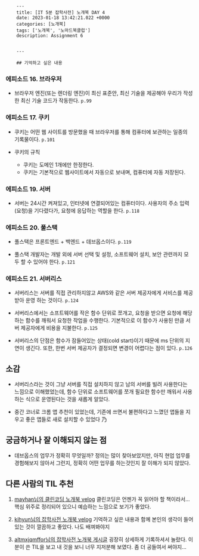 

        ---
        title: [IT 5분 잡학사전] 노개북 DAY 4
        date: 2023-01-18 13:42:21.022 +0000
        categories: [노개북]
        tags: ['노개북', '노마드북클럽']
        description: Assignment 6
        
        
        ---

        ## 기억하고 싶은 내용

### 에피소드 16. 브라우저

- 브라우저 엔진(또는 렌더링 엔진)이 최신 표준안, 최신 기술을 제공해야 우리가 작성한 최신 기술 코드가 작동한다. `p.99`

### 에피소드 17. 쿠키

- 쿠키는 어떤 웹 사이트를 방문했을 때 브라우저를 통해 컴퓨터에 보관하는 일종의 기록물이다. `p.101`

- 쿠키의 규칙
    - 쿠키는 도메인 1개에만 한정한다.
    - 쿠키는 기본적으로 웹사이트에서 자동으로 보내며, 컴퓨터에 자동 저장된다.

### 에피소드 19. 서버

- 서버는 24시간 켜져있고, 인터넷에 연결되어있는 컴퓨터이다. 사용자의 주소 입력(요청)을 기다렸다가, 요청에 응답하는 역할을 한다. `p.118`

### 에피소드 20. 풀스택

- 풀스택은 프론트엔드 + 백엔드 + 데브옵스이다. `p.119`

- 풀스택 개발자는 개발 외에 서버 선택 및 설정, 소프트웨어 설치, 보안 관련까지 모두 할 수 있어야 한다. `p.121`

### 에피소드 21. 서버리스

- 서버리스는 서버를 직접 관리하지않고 AWS와 같은 서버 제공자에게 서비스를 제공 받아 운영 하는 것이다. `p.124`

- 서버리스에서는 소프트웨어를 작은 함수 단위로 쪼개고, 요청을 받으면 요청에 해당하는 함수를 깨워서 요청한 작업을 수행한다. 기본적으로 이 함수가 사용된 만큼 서버 제공자에게 비용을 지불한다. `p.125`

- 서버리스의 단점은 함수가 잠들어있는 상태(cold start)이기 때문에 ms 단위의 지연이 생긴다. 또한, 한번 서버 제공자가 결정되면 변경이 어렵다는 점이 있다. `p.126`

## 소감

- 서버리스라는 것이 그냥 서버를 직접 설치하지 않고 남의 서버를 빌려 사용한다는 느낌으로 이해했었는데, 함수 단위로 소프트웨어를 쪼개 필요한 함수만 깨워서 사용하는 식으로 운영된다는 것을 새롭게 알았다. 

- 중간 코너로 크롬 앱 추천이 있었는데, 기존에 쓰면서 불편하다고 느꼈던 앱들을 지우고 좋은 앱들로 새로 설치할 수 있었다 乃

## 궁금하거나 잘 이해되지 않는 점

- 데브옵스의 업무가 정확히 무엇일까? 정의는 많이 찾아보았지만, 아직 현업 업무를 경험해보지 않아서 그런지, 정확히 어떤 업무를 하는것인지 잘 이해가 되지 않았다.

## 다른 사람의 TIL 추천

1. [mayhan님의 클린코딩 노개북 velog](https://velog.io/@mayhan/DAY1.-%EB%85%B8%EA%B0%9C%EB%B6%81-%ED%81%B4%EB%A6%B0%EC%BD%94%EB%94%A9-Start)
클린코딩은 언젠가 꼭 읽어야 할 책이라서... 
핵심 위주로 정리되어 있으니 예습하는 느낌으로 보기가 좋았다.


2. [kihyun님의 잡학사전 노개북 velog](https://velog.io/@kihyun/%EB%85%B8%EA%B0%9C%EB%B6%81-IT-5%EB%B6%84-%EC%9E%A1%ED%95%99%EC%82%AC%EC%A0%84-2%EC%9D%BC%EC%B0%A8)
기억하고 싶은 내용과 함께 본인의 생각이 들어있는 것이 깔끔하고 좋았다. 나도 배껴봐야지

3. [altmxjqmffor님의 잡학사전 노개북 게시글](https://nomadcoders.co/community/thread/6542)
굉장히 상세하게 기록하셔서 놀랐다.
이분이 쓴 TIL을 보고 내 것을 보니 너무 지저분해 보였다.
좀 더 공들여서 써야지...



        